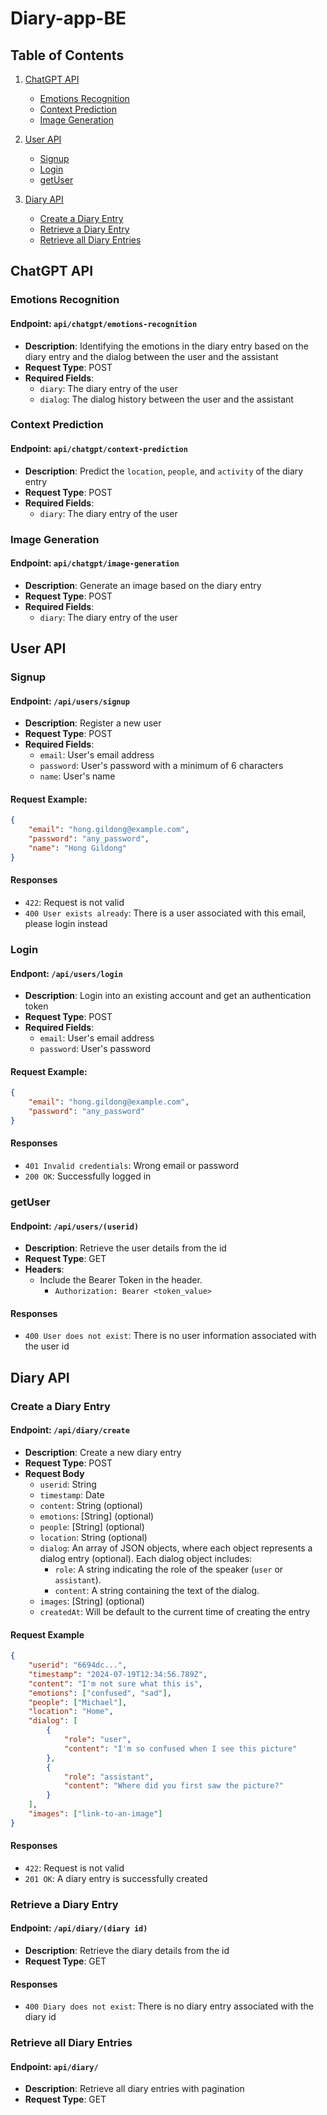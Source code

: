 # Diary-app-BE

## Table of Contents
1. [ChatGPT API](#chatgpt-api)
    - [Emotions Recognition](#emotions-recognition)
    - [Context Prediction](#context-prediction)
    - [Image Generation](#image-generation)

2. [User API](#user-api)
    - [Signup](#signup)
    - [Login](#login)
    - [getUser](#getuser)

3. [Diary API](#diary-api)
    - [Create a Diary Entry](#create-a-diary-entry)
    - [Retrieve a Diary Entry](#retrieve-a-diary-entry)
    - [Retrieve all Diary Entries](#retrieve-all-diary-entries)

## ChatGPT API

### Emotions Recognition

#### Endpoint: `api/chatgpt/emotions-recognition`
- **Description**: Identifying the emotions in the diary entry based on the diary entry and the dialog between the user and the assistant
- **Request Type**: POST
- **Required Fields**:
    - `diary`: The diary entry of the user
    - `dialog`: The dialog history between the user and the assistant

### Context Prediction

#### Endpoint: `api/chatgpt/context-prediction`
- **Description**: Predict the `location`, `people`, and `activity` of the diary entry
- **Request Type**: POST
- **Required Fields**:
    - `diary`: The diary entry of the user

### Image Generation

#### Endpoint: `api/chatgpt/image-generation`
- **Description**: Generate an image based on the diary entry
- **Request Type**: POST
- **Required Fields**:
    - `diary`: The diary entry of the user


## User API

### Signup

#### Endpoint: `/api/users/signup`
- **Description**: Register a new user
- **Request Type**: POST
- **Required Fields**:
    - `email`: User's email address
    - `password`: User's password with a minimum of 6 characters
    - `name`: User's name

#### Request Example:
```json
{
    "email": "hong.gildong@example.com",
    "password": "any_password",
    "name": "Hong Gildong"
}
```

#### Responses
- `422`: Request is not valid
- `400 User exists already`: There is a user associated with this email, please login instead

### Login

#### Endpont: `/api/users/login`
- **Description**: Login into an existing account and get an authentication token
- **Request Type**: POST
- **Required Fields**:
    - `email`: User's email address
    - `password`: User's password

#### Request Example:
```json
{
    "email": "hong.gildong@example.com",
    "password": "any_password"
}
```

#### Responses
- `401 Invalid credentials`: Wrong email or password
- `200 OK`: Successfully logged in

### getUser

#### Endpoint: `/api/users/(userid)`
- **Description**: Retrieve the user details from the id
- **Request Type**: GET
- **Headers**: 
  - Include the Bearer Token in the header.
    - `Authorization: Bearer <token_value>`

#### Responses
- `400 User does not exist`: There is no user information associated with the user id

## Diary API

### Create a Diary Entry

#### Endpoint: `/api/diary/create`
- **Description**: Create a new diary entry
- **Request Type**: POST
- **Request Body**
    - `userid`: String
    - `timestamp`: Date
    - `content`: String (optional)
    - `emotions`: [String] (optional)
    - `people`: [String] (optional)
    - `location`: String (optional)
    - `dialog`: An array of JSON objects, where each object represents a dialog entry (optional). Each dialog object includes:
         - `role`: A string indicating the role of the speaker (`user` or `assistant`).
         - `content`: A string containing the text of the dialog.
    - `images`: [String] (optional)
    - `createdAt`: Will be default to the current time of creating the entry

#### Request Example
```json
{
    "userid": "6694dc...",
    "timestamp": "2024-07-19T12:34:56.789Z",
    "content": "I'm not sure what this is",
    "emotions": ["confused", "sad"],
    "people": ["Michael"],
    "location": "Home",
    "dialog": [
        {
            "role": "user",
            "content": "I'm so confused when I see this picture"
        },
        {
            "role": "assistant",
            "content": "Where did you first saw the picture?"
        }
    ],
    "images": ["link-to-an-image"]
}
```

#### Responses
 - `422`: Request is not valid
 - `201 OK`: A diary entry is successfully created

### Retrieve a Diary Entry

#### Endpoint: `/api/diary/(diary id)`

- **Description**: Retrieve the diary details from the id
- **Request Type**: GET

#### Responses
- `400 Diary does not exist`: There is no diary entry associated with the diary id

### Retrieve all Diary Entries

#### Endpoint: `api/diary/`

- **Description**: Retrieve all diary entries with pagination
- **Request Type**: GET
